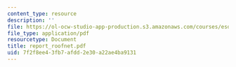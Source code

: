 ```yaml
---
content_type: resource
description: ''
file: https://ol-ocw-studio-app-production.s3.amazonaws.com/courses/esd-342-advanced-system-architecture-spring-2006/7f2f8ee43fb7afdd2e30a22ae4ba9131_report_roofnet.pdf
file_type: application/pdf
resourcetype: Document
title: report_roofnet.pdf
uid: 7f2f8ee4-3fb7-afdd-2e30-a22ae4ba9131
---
```

